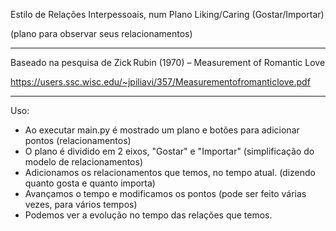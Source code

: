 Estilo de Relações Interpessoais, num Plano Liking/Caring (Gostar/Importar)

(plano para observar seus relacionamentos)

--------------------------------------------------------------------------------

Baseado na pesquisa de Zick Rubin (1970) – Measurement of Romantic Love

https://users.ssc.wisc.edu/~jpiliavi/357/Measurementofromanticlove.pdf

--------------------------------------------------------------------------------

Uso:
- Ao executar main.py é mostrado um plano e botões para adicionar pontos (relacionamentos)
- O plano é dividido em 2 eixos, "Gostar" e "Importar" (simplificação do modelo de relacionamentos) 
- Adicionamos os relacionamentos que temos, no tempo atual. (dizendo quanto gosta e quanto importa)
- Avançamos o tempo e modificamos os pontos (pode ser feito várias vezes, para vários tempos)
- Podemos ver a evolução no tempo das relações que temos. 
